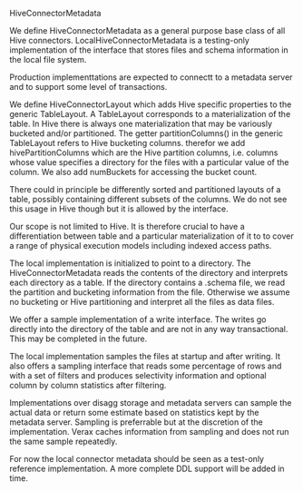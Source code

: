 HiveConnectorMetadata

We define HiveConnectorMetadata as a general purpose base class of all
Hive connectors. LocalHiveConnectorMetadata is a testing-only
implementation of the interface that stores files and schema
information in the local file system.

Production implementtations are expected to connectt to a metadata server and to support some level of transactions.

We define HiveConnectorLayout which adds Hive specific properties to
the generic TableLayout. A TableLayout corresponds to a
materialization of the table. In Hive there is always one
materialization that may be variously bucketed and/or partitioned. The
getter partitionColumns() in the generic TableLayout refers to Hive
bucketing columns. therefor we add hivePartitionColumns which are the
Hive partition columns, i.e. columns whose value specifies a directory
for the files with a particular value of the column.  We also add
numBuckets for accessing the bucket count.

There could in principle be differently sorted and partitioned layouts
of a table, possibly containing different subsets of the columns. We
do not see this usage in Hive though but it is allowed by the
interface.

Our scope is not limited to Hive. It is therefore crucial to have a
differentiation between table and a particular materialization of it
to to cover a range of physical execution models including indexed
access paths.

The local implementation is initialized to point to a directory. The
HiveConnectorMetadata reads the contents of the directory and
interprets each directory as a table. If the directory contains a
.schema file, we read the partition and bucketing information from the
file. Otherwise we assume no bucketing or Hive partitioning and
interpret all the files as data files.


We offer a sample implementation of a write interface. The writes go
directly into the directory of the table and are not in any way
transactional. This may be completed in the future.

The local implementation samples the files at startup and after
writing. It also offers a sampling interface that reads some
percentage of rows and with a set of filters and produces selectivity
information and optional column by column statistics after filtering.

Implementations over disagg storage and metadata servers can sample
the actual data or return some estimate based on statistics kept by
the metadata server. Sampling is preferrable but at the discretion of
the implementation. Verax caches information from sampling and does
not run the same sample repeatedly.


For now the local connector metadata should be seen as a test-only
reference implementation. A more complete DDL support will be added in
time.

